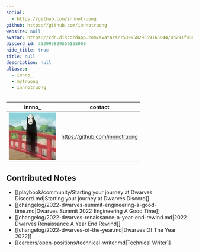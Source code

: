 ```yaml
---
social: 
  - https://github.com/innnotruong
github: https://github.com/innnotruong
website: null
avatar: https://cdn.discordapp.com/avatars/753995829559165044/8b291f806142f1191cdaac2ae993a819
discord_id: 753995829559165000
hide_title: true
title: null
description: null
aliases: 
  - innno_
  - mytruong
  - innnotruong
---
```

<div class="profile"/>

| innno_                                                                                                     | contact                        |
| ---------------------------------------------------------------------------------------------------------- | ------------------------------ |
| ![](assets/innno__8b291f806142f1191cdaac2ae993a819.webp) | https://github.com/innnotruong |

## Contributed Notes

- [[playbook/community/Starting your journey at Dwarves Discord.md|Starting your journey at Dwarves Discord]]
- [[changelog/2022-dwarves-summit-engineering-a-good-time.md|Dwarves Summit 2022 Engineering A Good Time]]
- [[changelog/2022-dwarves-renaissance-a-year-end-rewind.md|2022 Dwarves Renaissance A Year End Rewind]]
- [[changelog/2022-dwarves-of-the-year.md|Dwarves Of The Year 2022]]
- [[careers/open-positions/technical-writer.md|Technical Writer]]